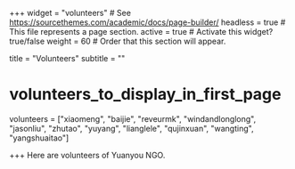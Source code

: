 +++
widget = "volunteers"  # See https://sourcethemes.com/academic/docs/page-builder/
headless = true  # This file represents a page section.
active = true  # Activate this widget? true/false
weight = 60  # Order that this section will appear.

title = "Volunteers"
subtitle = ""

# volunteers_to_display_in_first_page
volunteers = ["xiaomeng", "baijie", "reveurmk", "windandlonglong", "jasonliu", "zhutao", "yuyang", "lianglele", "qujinxuan", "wangting", "yangshuaitao"]  
  
+++
Here are volunteers of Yuanyou NGO. 
